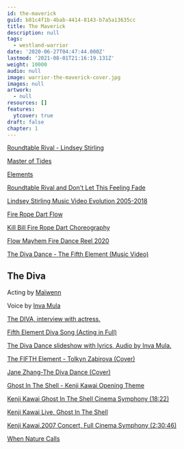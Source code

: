 ```yaml
---
id: the-maverick
guid: b81c4f1b-4bab-4414-8143-b7a5a13635cc
title: The Maverick
description: null
tags:
  - westland-warrior
date: '2020-06-27T04:47:44.000Z'
lastmod: '2021-08-01T21:16:19.131Z'
weight: 10000
audio: null
image: warrior-the-maverick-cover.jpg
images: null
artwork:
  - null
resources: []
features:
  ytcover: true
draft: false
chapter: 1
---
```


[Roundtable Rival - Lindsey Stirling](https://www.youtube.com/watch?v=jvipPYFebWc "Play Video")

[Master of Tides](https://www.youtube.com/watch?v=RrutzRWXkKs "Play Video")

[Elements](https://www.youtube.com/watch?v=sf6LD2B_kDQ "Play Video")

[Roundtable Rival and Don't Let This Feeling Fade](https://www.youtube.com/watch?v=uNO_13jXOI8 "Play Video")

[Lindsey Stirling Music Video Evolution 2005-2018](https://www.youtube.com/watch?v=9JIiBIvgBGk "Play Video")

[Fire Rope Dart Flow](https://www.youtube.com/watch?v=9moJlqHFsbg "Play Video")

[Kill Bill Fire Rope Dart Choreography](https://www.youtube.com/watch?v=yq_ZzvzGnYQ "Play Video")

[Flow Mayhem Fire Dance Reel 2020](https://www.youtube.com/watch?v=YrosITrGpgo "Play Video")

[The Diva Dance - The Fifth Element (Music Video)](https://www.youtube.com/watch?v=r3XNfLd78TM "Play Video")

## The Diva

Acting by [Maïwenn](https://en.wikipedia.org/wiki/Ma%C3%AFwenn)

Voice by [Inva Mula](https://en.wikipedia.org/wiki/Inva_Mula)

[The DIVA, interview with actress.](https://www.youtube.com/watch?v=0It0w7MJ0ZI "Play Video")

[Fifth Element Diva Song (Acting in Full)](https://www.youtube.com/watch?v=hVqh2_0sR_g "Play Video")

[The Diva Dance slideshow with lyrics, Audio by Inva Mula.](https://www.youtube.com/watch?v=2HACIQNCg78 "Play Video")

[The FIFTH Element - Tolkyn Zabirova (Cover)](https://www.youtube.com/watch?v=5ZNgJ7-dUmk "Play Video")

[Jane Zhang-The Diva Dance (Cover)](https://www.youtube.com/watch?v=kJl2uPNsJEk "Play Video")

[Ghost In The Shell - Kenji Kawai Opening Theme](https://www.youtube.com/watch?v=bM145D_ZhJA "Play Video")

[Kenji Kawai Ghost In The Shell Cinema Symphony (18:22)](https://www.youtube.com/watch?v=z64HCi2rQkE "Play Video")

[Kenji Kawai Live, Ghost In The Shell](https://www.youtube.com/watch?v=LFdpX3A05jc "Play Video")

[Kenji Kawai,2007 Concert, Full Cinema Symphony (2:30:46)](https://www.youtube.com/watch?v=YLSdhhQeXnc "Play Video")

[When Nature Calls](https://www.youtube.com/watch?v=BF16eA7sdqo "Play Video")
